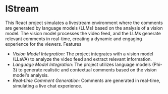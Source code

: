 # IStream

This React project simulates a livestream environment where the comments are generated by language models (LLMs) based on the analysis of a vision model. The vision model processes the video feed, and the LLMs generate relevant comments in real-time, creating a dynamic and engaging experience for the viewers.
Features

- *Vision Model Integration:* The project integrates with a vision model (LLaVA) to analyze the video feed and extract relevant information.
- *Language Model Integration:* The project utilizes language models (Phi-3) to generate realistic and contextual comments based on the vision model's analysis.
- *Real-time Comment Generation:* Comments are generated in real-time, simulating a live chat experience.
<!--- *Configurable Comment Generation:* You can customize the comment generation rate, language model parameters, and other settings to suit your needs.-->
